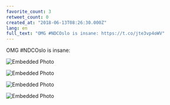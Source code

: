 ```yaml
---
favorite_count: 3
retweet_count: 0
created_at: "2018-06-13T08:26:30.000Z"
lang: en
full_text: "OMG #NDCOslo is insane: https://t.co/jte3vp4oWV"
---
```


OMG #NDCOslo is insane:

<div class="gallery gallery-4">

![Embedded Photo](https://twitter-media-coderbyheart.s3.eu-north-1.amazonaws.com/1006815060893806592-Dfjs5xjX0AAAPtm.jpg)

![Embedded Photo](https://twitter-media-coderbyheart.s3.eu-north-1.amazonaws.com/1006815060893806592-Dfjs6haW4AEXPBF.jpg)

![Embedded Photo](https://twitter-media-coderbyheart.s3.eu-north-1.amazonaws.com/1006815060893806592-Dfjs7kVXcAA2N_I.jpg)

![Embedded Photo](https://twitter-media-coderbyheart.s3.eu-north-1.amazonaws.com/1006815060893806592-Dfjs8uHWsAUSuzW.jpg)

</div>

